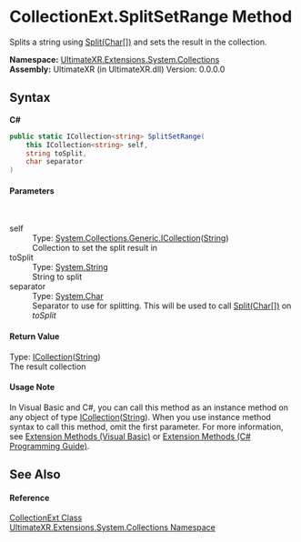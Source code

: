 # CollectionExt.SplitSetRange Method 
 

Splits a string using <a href="https://docs.microsoft.com/dotnet/api/system.string.split#system-string-split(system-char())" target="_blank" rel="noopener noreferrer">Split(Char[])</a> and sets the result in the collection.

**Namespace:**&nbsp;<a href="N_UltimateXR_Extensions_System_Collections">UltimateXR.Extensions.System.Collections</a><br />**Assembly:**&nbsp;UltimateXR (in UltimateXR.dll) Version: 0.0.0.0

## Syntax

**C#**<br />
``` C#
public static ICollection<string> SplitSetRange(
	this ICollection<string> self,
	string toSplit,
	char separator
)
```


#### Parameters
&nbsp;<dl><dt>self</dt><dd>Type: <a href="https://docs.microsoft.com/dotnet/api/system.collections.generic.icollection-1" target="_blank" rel="noopener noreferrer">System.Collections.Generic.ICollection</a>(<a href="https://docs.microsoft.com/dotnet/api/system.string" target="_blank" rel="noopener noreferrer">String</a>)<br />Collection to set the split result in</dd><dt>toSplit</dt><dd>Type: <a href="https://docs.microsoft.com/dotnet/api/system.string" target="_blank" rel="noopener noreferrer">System.String</a><br />String to split</dd><dt>separator</dt><dd>Type: <a href="https://docs.microsoft.com/dotnet/api/system.char" target="_blank" rel="noopener noreferrer">System.Char</a><br />Separator to use for splitting. This will be used to call <a href="https://docs.microsoft.com/dotnet/api/system.string.split#system-string-split(system-char())" target="_blank" rel="noopener noreferrer">Split(Char[])</a> on *toSplit*</dd></dl>

#### Return Value
Type: <a href="https://docs.microsoft.com/dotnet/api/system.collections.generic.icollection-1" target="_blank" rel="noopener noreferrer">ICollection</a>(<a href="https://docs.microsoft.com/dotnet/api/system.string" target="_blank" rel="noopener noreferrer">String</a>)<br />The result collection

#### Usage Note
In Visual Basic and C#, you can call this method as an instance method on any object of type <a href="https://docs.microsoft.com/dotnet/api/system.collections.generic.icollection-1" target="_blank" rel="noopener noreferrer">ICollection</a>(<a href="https://docs.microsoft.com/dotnet/api/system.string" target="_blank" rel="noopener noreferrer">String</a>). When you use instance method syntax to call this method, omit the first parameter. For more information, see <a href="https://docs.microsoft.com/dotnet/visual-basic/programming-guide/language-features/procedures/extension-methods" target="_blank" rel="noopener noreferrer">Extension Methods (Visual Basic)</a> or <a href="https://docs.microsoft.com/dotnet/csharp/programming-guide/classes-and-structs/extension-methods" target="_blank" rel="noopener noreferrer">Extension Methods (C# Programming Guide)</a>.

## See Also


#### Reference
<a href="T_UltimateXR_Extensions_System_Collections_CollectionExt">CollectionExt Class</a><br /><a href="N_UltimateXR_Extensions_System_Collections">UltimateXR.Extensions.System.Collections Namespace</a><br />